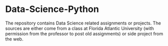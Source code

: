 # Data-Science-Python

The repository contains Data Science related assignments or projects. The sources are either come from a class at Florida Atlantic University (with permission from the professor to post old assignments) or side project from the web. 